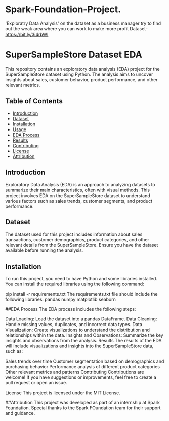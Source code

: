 # Spark-Foundation-Project.

'Exploratry Data Analysis' on the dataset
as a business manager try to find out the weak area where you can work to make more profit 
Dataset- https://bit.ly/3i4rbWI

# SuperSampleStore Dataset EDA

This repository contains an exploratory data analysis (EDA) project for the SuperSampleStore dataset using Python. The analysis aims to uncover insights about sales, customer behavior, product performance, and other relevant metrics.

## Table of Contents

- [Introduction](#introduction)
- [Dataset](#dataset)
- [Installation](#installation)
- [Usage](#usage)
- [EDA Process](#eda-process)
- [Results](#results)
- [Contributing](#contributing)
- [License](#license)
- [Attribution](#attribution)

## Introduction

Exploratory Data Analysis (EDA) is an approach to analyzing datasets to summarize their main characteristics, often with visual methods. This project involves EDA on the SuperSampleStore dataset to understand various factors such as sales trends, customer segments, and product performance.

## Dataset

The dataset used for this project includes information about sales transactions, customer demographics, product categories, and other relevant details from the SuperSampleStore. Ensure you have the dataset available before running the analysis.

## Installation

To run this project, you need to have Python and some libraries installed. You can install the required libraries using the following command:

pip install -r requirements.txt
The requirements.txt file should include the following libraries:
pandas
numpy
matplotlib
seaborn

##EDA Process
The EDA process includes the following steps:

Data Loading: Load the dataset into a pandas DataFrame.
Data Cleaning: Handle missing values, duplicates, and incorrect data types.
Data Visualization: Create visualizations to understand the distribution and relationships within the data.
Insights and Observations: Summarize the key insights and observations from the analysis.
Results
The results of the EDA will include visualizations and insights into the SuperSampleStore data, such as:

Sales trends over time
Customer segmentation based on demographics and purchasing behavior
Performance analysis of different product categories
Other relevant metrics and patterns
Contributing
Contributions are welcome! If you have suggestions or improvements, feel free to create a pull request or open an issue.

License
This project is licensed under the MIT License. 

##Attribution
This project was developed as part of an internship at Spark Foundation. Special thanks to the Spark FOundation team for their support and guidance.







